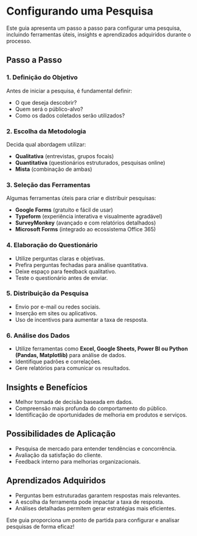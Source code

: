 # Configurando uma Pesquisa

Este guia apresenta um passo a passo para configurar uma pesquisa, incluindo ferramentas úteis, insights e aprendizados adquiridos durante o processo.

## Passo a Passo

### 1. Definição do Objetivo
Antes de iniciar a pesquisa, é fundamental definir:
- O que deseja descobrir?
- Quem será o público-alvo?
- Como os dados coletados serão utilizados?

### 2. Escolha da Metodologia
Decida qual abordagem utilizar:
- **Qualitativa** (entrevistas, grupos focais)
- **Quantitativa** (questionários estruturados, pesquisas online)
- **Mista** (combinação de ambas)

### 3. Seleção das Ferramentas
Algumas ferramentas úteis para criar e distribuir pesquisas:
- **Google Forms** (gratuito e fácil de usar)
- **Typeform** (experiência interativa e visualmente agradável)
- **SurveyMonkey** (avançado e com relatórios detalhados)
- **Microsoft Forms** (integrado ao ecossistema Office 365)

### 4. Elaboração do Questionário
- Utilize perguntas claras e objetivas.
- Prefira perguntas fechadas para análise quantitativa.
- Deixe espaço para feedback qualitativo.
- Teste o questionário antes de enviar.

### 5. Distribuição da Pesquisa
- Envio por e-mail ou redes sociais.
- Inserção em sites ou aplicativos.
- Uso de incentivos para aumentar a taxa de resposta.

### 6. Análise dos Dados
- Utilize ferramentas como **Excel, Google Sheets, Power BI ou Python (Pandas, Matplotlib)** para análise de dados.
- Identifique padrões e correlações.
- Gere relatórios para comunicar os resultados.

## Insights e Benefícios
- Melhor tomada de decisão baseada em dados.
- Compreensão mais profunda do comportamento do público.
- Identificação de oportunidades de melhoria em produtos e serviços.

## Possibilidades de Aplicação
- Pesquisa de mercado para entender tendências e concorrência.
- Avaliação da satisfação do cliente.
- Feedback interno para melhorias organizacionais.

## Aprendizados Adquiridos
- Perguntas bem estruturadas garantem respostas mais relevantes.
- A escolha da ferramenta pode impactar a taxa de resposta.
- Análises detalhadas permitem gerar estratégias mais eficientes.

Este guia proporciona um ponto de partida para configurar e analisar pesquisas de forma eficaz!
